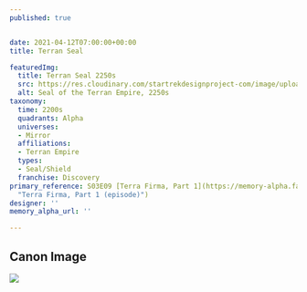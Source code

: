 ```yaml
---
published: true


date: 2021-04-12T07:00:00+00:00
title: Terran Seal

featuredImg:
  title: Terran Seal 2250s
  src: https://res.cloudinary.com/startrekdesignproject-com/image/upload/v1618273982/TerranSeal2250s.png
  alt: Seal of the Terran Empire, 2250s
taxonomy:
  time: 2200s
  quadrants: Alpha
  universes:
  - Mirror
  affiliations:
  - Terran Empire
  types:
  - Seal/Shield
  franchise: Discovery
primary_reference: S03E09 [Terra Firma, Part 1](https://memory-alpha.fandom.com/wiki/Terra_Firma,_Part_1_(episode)
  "Terra Firma, Part 1 (episode)")
designer: ''
memory_alpha_url: ''

---
```

## Canon Image

![](https://res.cloudinary.com/startrekdesignproject-com/image/upload/v1618273982/TerranSeal_DSC-3x9.jpg)